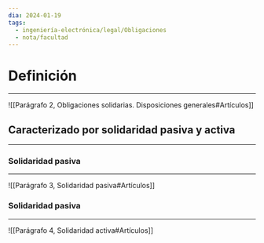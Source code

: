 ```yaml
---
dia: 2024-01-19
tags:
  - ingeniería-electrónica/legal/Obligaciones
  - nota/facultad
---
```

# Definición
---
![[Parágrafo 2, Obligaciones solidarias. Disposiciones generales#Artículos]]

## Caracterizado por solidaridad pasiva y activa
---

### Solidaridad pasiva
---
![[Parágrafo 3, Solidaridad pasiva#Artículos]]

### Solidaridad pasiva
---
![[Parágrafo 4, Solidaridad activa#Artículos]]